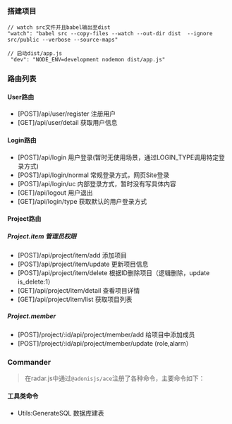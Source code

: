 

### 搭建项目
```
// watch src文件并且babel输出至dist
"watch": "babel src --copy-files --watch --out-dir dist  --ignore src/public --verbose --source-maps"

// 启动dist/app.js
 "dev": "NODE_ENV=development nodemon dist/app.js"
```

### 路由列表
#### User路由
- [POST]/api/user/register  注册用户
- [GET]/api/user/detail 获取用户信息

#### Login路由
- [POST]/api/login 用户登录(暂时无使用场景，通过LOGIN_TYPE调用特定登录方式)
- [POST]/api/login/normal 常规登录方式，网页Site登录
- [POST]/api/login/uc  内部登录方式，暂时没有写具体内容
- [GET]/api/logout  用户退出
- [GET]/api/login/type 获取默认的用户登录方式

#### Project路由
##### Project.item 管理员权限
- [POST]/api/project/item/add 添加项目
- [POST]/api/project/item/update 更新项目信息
- [POST]/api/project/item/delete 根据ID删除项目（逻辑删除，update is_delete:1）
- [GET]/api/project/item/detail 查看项目详情
- [GET]/api/project/item/list 获取项目列表

##### Project.member 
- [POST]/project/:id/api/project/member/add 给项目中添加成员
- [POST]/project/:id/api/project/member/update (role,alarm）






### Commander
> 在radar.js中通过`@adonisjs/ace`注册了各种命令，主要命令如下：
#### 工具类命令
- Utils:GenerateSQL 数据库建表
